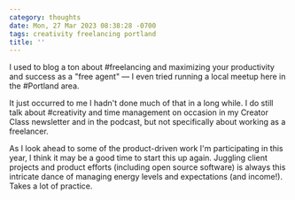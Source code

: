 ```yaml
---
category: thoughts
date: Mon, 27 Mar 2023 08:38:28 -0700
tags: creativity freelancing portland
title: ''
---
```


I used to blog a ton about #freelancing and maximizing your productivity and success as a "free agent" — I even tried running a local meetup here in the #Portland area.

It just occurred to me I hadn't done much of that in a long while. I do still talk about #creativity and time management on occasion in my Creator Class newsletter and in the podcast, but not specifically about working as a freelancer.

As I look ahead to some of the product-driven work I'm participating in this year, I think it may be a good time to start this up again. Juggling client projects and product efforts (including open source software) is always this intricate dance of managing energy levels and expectations (and income!). Takes a lot of practice.